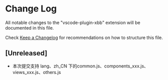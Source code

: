 <!--
 * @Author: jing.chen
 * @Date: 2020-04-16 11:24:27
 * @LastEditors: jing.chen
 * @LastEditTime: 2020-04-23 10:53:39
 * @Description: 
 -->
# Change Log

All notable changes to the "vscode-plugin-xbb" extension will be documented in this file.

Check [Keep a Changelog](http://keepachangelog.com/) for recommendations on how to structure this file.

## [Unreleased]

- 本次提交支持 lang、zh_CN 下的common.js、components_xxx.js、views_xxx.js、others.js